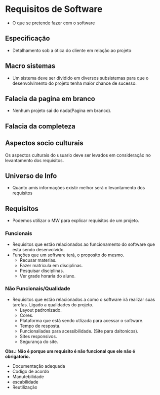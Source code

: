 # Requisitos de Software
- O que se pretende fazer com o software
<!-- Completar -->

## Especificação
- Detalhamento sob a ótica do cliente em relação ao projeto
<!-- Completar -->
  
## Macro sistemas
- Um sistema deve ser dividido em diversos subsistemas para que o desenvolvimento do projeto tenha maior chance de sucesso.

## Falacia da pagina em branco
- Nenhum projeto sai do nada(Pagina em branco).
<!-- Completar -->
## Falacia da completeza
<!-- Completar -->

## Aspectos socio culturais
Os aspectos culturais do usuario deve ser levados em consideração no levantamento dos requisitos.
<!-- Completar -->

## Universo de Info
- Quanto amis informações existir melhor será o levantamento dos requisitos

## Requisitos
- Podemos utilizar o MW para explicar requisitos de um projeto.
### Funcionais
- Requisitos que estão relacionados ao funcionamento do software que está sendo desenvolvido.
- Funções que um software terá, o proposito do mesmo.
  - Recusar materias.
  - Fazer matricula em disciplinas.
  - Pesquisar disciplinas.
  - Ver grade horaria do aluno. 
### Não Funcionais/Qualidade
- Requisitos que estão relacionados a como o software irá realizar suas tarefas. Ligado a qualidades do projeto.
  - Layout padronizado.
  - Cores.
  - Plataforma que está sendo utlizada para acessar o software.
  - Tempo de resposta.
  - Funcionaliades para acessibilidade. (Site para daltonicos).
  - Sites responsivos.
  - Segurança do site.

**Obs.: Não é porque um requisito é não funcional que ele não é obrigatorio.**

- Documentação adequada
- Codigo de acordo
- Manutebilidade
- escabilidade
- Reutilização